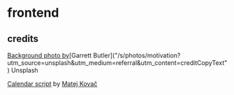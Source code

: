 # frontend

## credits

[Background photo by]("https://unsplash.com/@glbutler17?utm_source=unsplash&utm_medium=referral&utm_content=creditCopyText")[Garrett Butler]("/s/photos/motivation?utm_source=unsplash&utm_medium=referral&utm_content=creditCopyText") Unsplash

[Calendar script](https://medium.com/@moodydev/create-a-custom-calendar-in-react-3df1bfd0b728) by
[Matej Kovač](https://medium.com/@moodydev)